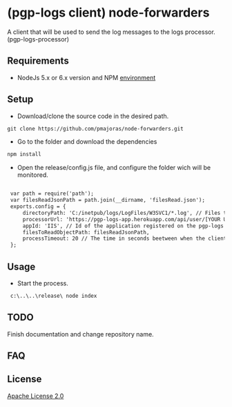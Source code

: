 # (pgp-logs client) node-forwarders
A client that will be used to send the log messages to the logs processor. (pgp-logs-processor)

## Requirements
* NodeJs 5.x or 6.x version and NPM [environment](https://nodejs.org/en/)


## Setup

 * Download/clone the source code in the desired path.
```HTML
git clone https://github.com/pmajoras/node-forwarders.git
```
 * Go to the folder and download the dependencies
 
 ```HTML
 npm install
 ```
 
 * Open the release/config.js file, and configure the folder wich will be monitored.
 
 ```HTML
 
  var path = require('path');
  var filesReadJsonPath = path.join(__dirname, 'filesRead.json');
  exports.config = {
      directoryPath: 'C:/inetpub/logs/LogFiles/W3SVC1/*.log', // Files to be watched.
      processorUrl: 'https://pgp-logs-app.herokuapp.com/api/user/[YOUR USER ID HERE]/processMessage',
      appId: 'IIS', // Id of the application registered on the pgp-logs web app.
      filesToReadObjectPath: filesReadJsonPath,
      processTimeout: 20 // The time in seconds beetween when the client will send the messages to the processor, in case it is not already sending.
  };
 ```

## Usage
 * Start the process.
 
 ```HTML
  c:\..\..\release\ node index
 ```

## TODO

Finish documentation and change repository name.

## FAQ

## License

[Apache License 2.0](http://www.apache.org/licenses/LICENSE-2.0)
